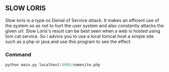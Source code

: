 ## SLOW LORIS

Slow loris is a type os Denial of Service attack. It makes an efficent use of the system so as not to hurt the user system and also constantly attacks the given url. Slow Loris's result can be best seen when a web is hosted using tom cat service. So i advice you to use a local tomcat host a simple site such as a php or java and use this program to see the effect.

### Command
```python
python main.py localhost:8080/somesite.php
```
